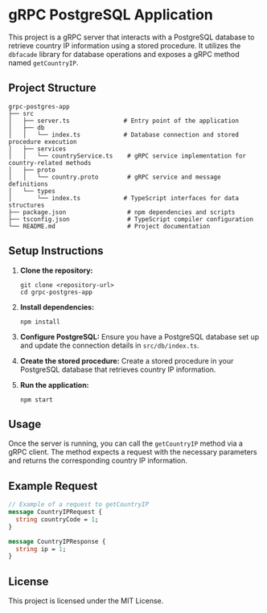 # gRPC PostgreSQL Application

This project is a gRPC server that interacts with a PostgreSQL database to retrieve country IP information using a stored procedure. It utilizes the `dbfacade` library for database operations and exposes a gRPC method named `getCountryIP`.

## Project Structure

```
grpc-postgres-app
├── src
│   ├── server.ts               # Entry point of the application
│   ├── db
│   │   └── index.ts            # Database connection and stored procedure execution
│   ├── services
│   │   └── countryService.ts    # gRPC service implementation for country-related methods
│   ├── proto
│   │   └── country.proto        # gRPC service and message definitions
│   └── types
│       └── index.ts            # TypeScript interfaces for data structures
├── package.json                 # npm dependencies and scripts
├── tsconfig.json                # TypeScript compiler configuration
└── README.md                    # Project documentation
```

## Setup Instructions

1. **Clone the repository:**
   ```
   git clone <repository-url>
   cd grpc-postgres-app
   ```

2. **Install dependencies:**
   ```
   npm install
   ```

3. **Configure PostgreSQL:**
   Ensure you have a PostgreSQL database set up and update the connection details in `src/db/index.ts`.

4. **Create the stored procedure:**
   Create a stored procedure in your PostgreSQL database that retrieves country IP information.

5. **Run the application:**
   ```
   npm start
   ```

## Usage

Once the server is running, you can call the `getCountryIP` method via a gRPC client. The method expects a request with the necessary parameters and returns the corresponding country IP information.

## Example Request

```protobuf
// Example of a request to getCountryIP
message CountryIPRequest {
  string countryCode = 1;
}

message CountryIPResponse {
  string ip = 1;
}
```

## License

This project is licensed under the MIT License.